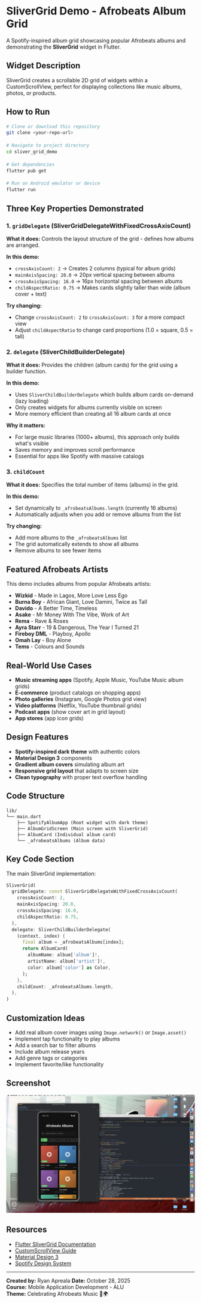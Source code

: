 # SliverGrid Demo - Afrobeats Album Grid

A Spotify-inspired album grid showcasing popular Afrobeats albums and demonstrating the **SliverGrid** widget in Flutter.

## Widget Description
SliverGrid creates a scrollable 2D grid of widgets within a CustomScrollView, perfect for displaying collections like music albums, photos, or products.

## How to Run
```bash
# Clone or download this repository
git clone <your-repo-url>

# Navigate to project directory
cd sliver_grid_demo

# Get dependencies
flutter pub get

# Run on Android emulator or device
flutter run
```

## Three Key Properties Demonstrated

### 1. `gridDelegate` (SliverGridDelegateWithFixedCrossAxisCount)
**What it does:** Controls the layout structure of the grid - defines how albums are arranged.

**In this demo:**
- `crossAxisCount: 2` → Creates 2 columns (typical for album grids)
- `mainAxisSpacing: 20.0` → 20px vertical spacing between albums
- `crossAxisSpacing: 16.0` → 16px horizontal spacing between albums
- `childAspectRatio: 0.75` → Makes cards slightly taller than wide (album cover + text)

**Try changing:**
- Change `crossAxisCount: 2` to `crossAxisCount: 3` for a more compact view
- Adjust `childAspectRatio` to change card proportions (1.0 = square, 0.5 = tall)

### 2. `delegate` (SliverChildBuilderDelegate)
**What it does:** Provides the children (album cards) for the grid using a builder function.

**In this demo:**
- Uses `SliverChildBuilderDelegate` which builds album cards on-demand (lazy loading)
- Only creates widgets for albums currently visible on screen
- More memory efficient than creating all 16 album cards at once

**Why it matters:** 
- For large music libraries (1000+ albums), this approach only builds what's visible
- Saves memory and improves scroll performance
- Essential for apps like Spotify with massive catalogs

### 3. `childCount`
**What it does:** Specifies the total number of items (albums) in the grid.

**In this demo:**
- Set dynamically to `_afrobeatsAlbums.length` (currently 16 albums)
- Automatically adjusts when you add or remove albums from the list

**Try changing:**
- Add more albums to the `_afrobeatsAlbums` list
- The grid automatically extends to show all albums
- Remove albums to see fewer items

## Featured Afrobeats Artists

This demo includes albums from popular Afrobeats artists:
- **Wizkid** - Made in Lagos, More Love Less Ego
- **Burna Boy** - African Giant, Love Damini, Twice as Tall
- **Davido** - A Better Time, Timeless
- **Asake** - Mr Money With The Vibe, Work of Art
- **Rema** - Rave & Roses
- **Ayra Starr** - 19 & Dangerous, The Year I Turned 21
- **Fireboy DML** - Playboy, Apollo
- **Omah Lay** - Boy Alone
- **Tems** - Colours and Sounds

## Real-World Use Cases
- **Music streaming apps** (Spotify, Apple Music, YouTube Music album grids)
- **E-commerce** (product catalogs on shopping apps)
- **Photo galleries** (Instagram, Google Photos grid view)
- **Video platforms** (Netflix, YouTube thumbnail grids)
- **Podcast apps** (show cover art in grid layout)
- **App stores** (app icon grids)

## Design Features
- **Spotify-inspired dark theme** with authentic colors
- **Material Design 3** components
- **Gradient album covers** simulating album art
- **Responsive grid layout** that adapts to screen size
- **Clean typography** with proper text overflow handling

## Code Structure
```
lib/
└── main.dart
    ├── SpotifyAlbumApp (Root widget with dark theme)
    ├── AlbumGridScreen (Main screen with SliverGrid)
    ├── AlbumCard (Individual album card)
    └── _afrobeatsAlbums (Album data)
```

## Key Code Section
The main SliverGrid implementation:
```dart
SliverGrid(
  gridDelegate: const SliverGridDelegateWithFixedCrossAxisCount(
    crossAxisCount: 2,
    mainAxisSpacing: 20.0,
    crossAxisSpacing: 16.0,
    childAspectRatio: 0.75,
  ),
  delegate: SliverChildBuilderDelegate(
    (context, index) {
      final album = _afrobeatsAlbums[index];
      return AlbumCard(
        albumName: album['album']!,
        artistName: album['artist']!,
        color: album['color'] as Color,
      );
    },
    childCount: _afrobeatsAlbums.length,
  ),
)
```

## Customization Ideas
- Add real album cover images using `Image.network()` or `Image.asset()`
- Implement tap functionality to play albums
- Add a search bar to filter albums
- Include album release years
- Add genre tags or categories
- Implement favorite/like functionality

## Screenshot
![Afrobeats Album Grid Screenshot](screenshot.png)

## Resources
- [Flutter SliverGrid Documentation](https://api.flutter.dev/flutter/widgets/SliverGrid-class.html)
- [CustomScrollView Guide](https://docs.flutter.dev/cookbook/lists/mixed-list)
- [Material Design 3](https://m3.material.io/)
- [Spotify Design System](https://spotify.design/)

---

**Created by:** Ryan Apreala 
**Date:** October 28, 2025  
**Course:** Mobile Application Development - ALU  
**Theme:** Celebrating Afrobeats Music 🎵🌍